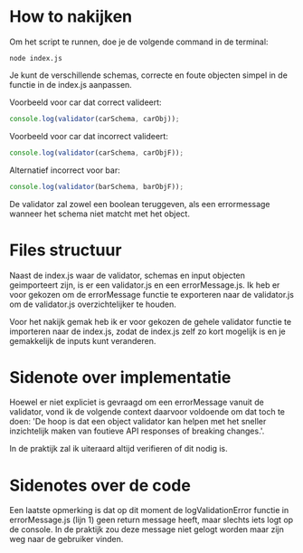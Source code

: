 # How to nakijken

Om het script te runnen, doe je de volgende command in de terminal:

```console
node index.js
```

Je kunt de verschillende schemas, correcte en foute objecten simpel in de functie in de index.js aanpassen.

Voorbeeld voor car dat correct valideert:

```javascript
console.log(validator(carSchema, carObj));
```

Voorbeeld voor car dat incorrect valideert:

```javascript
console.log(validator(carSchema, carObjF));
```

Alternatief incorrect voor bar:

```javascript
console.log(validator(barSchema, barObjF));
```

De validator zal zowel een boolean teruggeven, als een errormessage wanneer het schema niet matcht met het object.

# Files structuur

Naast de index.js waar de validator, schemas en input objecten geimporteert zijn, is er een validator.js en een errorMessage.js. Ik heb er voor gekozen om de errorMessage functie te exporteren naar de validator.js om de validator.js overzichtelijker te houden.

Voor het nakijk gemak heb ik er voor gekozen de gehele validator functie te importeren naar de index.js, zodat de index.js zelf zo kort mogelijk is en je gemakkelijk de inputs kunt veranderen.

# Sidenote over implementatie

Hoewel er niet expliciet is gevraagd om een errorMessage vanuit de validator, vond ik de volgende context daarvoor voldoende om dat toch te doen: 'De hoop is dat een object validator kan helpen met het sneller inzichtelijk maken van foutieve API responses of breaking changes.'.

In de praktijk zal ik uiteraard altijd verifieren of dit nodig is.

# Sidenotes over de code

Een laatste opmerking is dat op dit moment de logValidationError functie in errorMessage.js (lijn 1) geen return message heeft, maar slechts iets logt op de console. In de praktijk zou deze message niet gelogt worden maar zijn weg naar de gebruiker vinden.
